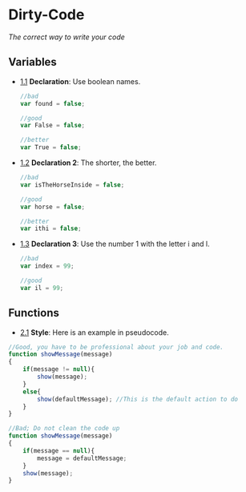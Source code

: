 # Dirty-Code
*The correct way to write your code*

## Variables

  - [1.1](#1.1) <a name='1.1'></a> **Declaration**: Use boolean names.

    ```javascript
    //bad
    var found = false;
    
    //good
    var False = false;
    
    //better
    var True = false;
    ```
  - [1.2](#1.2) <a name='1.2'></a> **Declaration 2**: The shorter, the better.
  
    ```javascript
    //bad
    var isTheHorseInside = false;
    
    //good
    var horse = false;
    
    //better
    var ithi = false;
    ```
    
  - [1.3](#1.3) <a name='1.3'></a> **Declaration 3**: Use the number 1 with the letter i and l.
  
    ```javascript
    //bad
    var index = 99;
    
    //good
    var il = 99;
    ```

  ## Functions
  
  - [2.1](#2.1) <a name='2.1'></a> **Style**: Here is an example in pseudocode.
 

  ```javascript
  //Good, you have to be professional about your job and code.
  function showMessage(message)
  {
      if(message != null){
          show(message);
      }
      else{
          show(defaultMessage); //This is the default action to do
      }
  }
  ```

  ```javascript
  //Bad; Do not clean the code up
  function showMessage(message)
  {
      if(message == null){
          message = defaultMessage;
      }
      show(message);
  }
  ```
